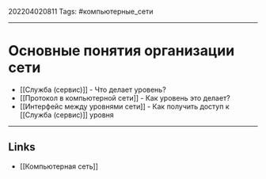 202204020811
Tags: #компьютерные_сети

---

# Основные понятия организации сети
- [[Cлужба (сервис)]] - Что делает уровень?
- [[Протокол в компьютерной сети]] - Как уровень это делает?
- [[Интерфейс между уровнями сети]] - Как получить доступ к [[Cлужба (сервис)]] уровня

---
## Links
- [[Компьютерная сеть]]

